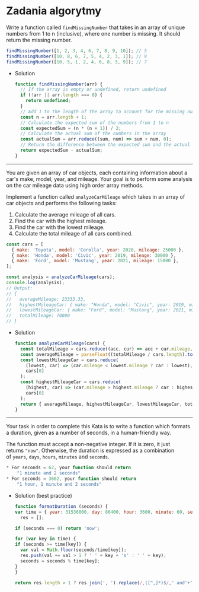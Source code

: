 # Zadania algorytmy

Write a function called `findMissingNumber` that takes in an array of unique numbers from 1 to n (inclusive), where one number is missing. It should return the missing number.

```jsx
findMissingNumber([1, 2, 3, 4, 6, 7, 8, 9, 10]); // 5
findMissingNumber([10, 8, 6, 7, 5, 4, 2, 3, 1]); // 9
findMissingNumber([10, 5, 1, 2, 4, 6, 8, 3, 9]); // 7
```

- Solution
    
    ```jsx
    function findMissingNumber(arr) {
      // If the array is empty or undefined, return undefined
      if (!arr || arr.length === 0) {
        return undefined;
      }
      // Add 1 to the length of the array to account for the missing number
      const n = arr.length + 1;
      // Calculate the expected sum of the numbers from 1 to n
      const expectedSum = (n * (n + 1)) / 2;
      // Calculate the actual sum of the numbers in the array
      const actualSum = arr.reduce((sum, num) => sum + num, 0);
      // Return the difference between the expected sum and the actual sum
      return expectedSum - actualSum;
    }
    ```
    

---

You are given an array of car objects, each containing information about a car's make, model, year, and mileage. Your goal is to perform some analysis on the car mileage data using high order array methods.

Implement a function called `analyzeCarMileage` which takes in an array of car objects and performs the following tasks:

1. Calculate the average mileage of all cars.
2. Find the car with the highest mileage.
3. Find the car with the lowest mileage.
4. Calculate the total mileage of all cars combined.

```jsx
const cars = [
  { make: 'Toyota', model: 'Corolla', year: 2020, mileage: 25000 },
  { make: 'Honda', model: 'Civic', year: 2019, mileage: 30000 },
  { make: 'Ford', model: 'Mustang', year: 2021, mileage: 15000 },
];

const analysis = analyzeCarMileage(cars);
console.log(analysis);
// Output:
// {
//   averageMileage: 23333.33,
//   highestMileageCar: { make: "Honda", model: "Civic", year: 2019, mileage: 30000 },
//   lowestMileageCar: { make: "Ford", model: "Mustang", year: 2021, mileage: 15000 },
//   totalMileage: 70000
// }
```

- Solution
    
    ```jsx
    function analyzeCarMileage(cars) {
      const totalMileage = cars.reduce((acc, cur) => acc + cur.mileage, 0);
      const averageMileage = parseFloat((totalMileage / cars.length).toFixed(2));
      const lowestMileageCar = cars.reduce(
        (lowest, car) => (car.mileage < lowest.mileage ? car : lowest),
        cars[0]
      );
      const highestMileageCar = cars.reduce(
        (highest, car) => (car.mileage > highest.mileage ? car : highest),
        cars[0]
      );
      return { averageMileage, highestMileageCar, lowestMileageCar, totalMileage };
    }
    
    ```
    

---

Your task in order to complete this Kata is to write a function which formats a duration, given as a number of seconds, in a human-friendly way.

The function must accept a non-negative integer. If it is zero, it just returns `"now"`. Otherwise, the duration is expressed as a combination of `years`, `days`, `hours`, `minutes` and `seconds`.

```jsx
* For seconds = 62, your function should return 
    "1 minute and 2 seconds"
* For seconds = 3662, your function should return
    "1 hour, 1 minute and 2 seconds"
```

- Solution (best practice)
    
    ```jsx
    function formatDuration (seconds) {
  var time = { year: 31536000, day: 86400, hour: 3600, minute: 60, second: 1 },
      res = [];

  if (seconds === 0) return 'now';
  
  for (var key in time) {
    if (seconds >= time[key]) {
      var val = Math.floor(seconds/time[key]);
      res.push(val += val > 1 ? ' ' + key + 's' : ' ' + key);
      seconds = seconds % time[key];
    }
  }
 
  return res.length > 1 ? res.join(', ').replace(/,([^,]*)$/,' and'+'$1') : res[0]
    ```
    
 
